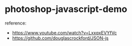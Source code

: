 # photoshop-javascript-demo
reference:

- https://www.youtube.com/watch?v=LxxqxEVYfVc
- https://github.com/douglascrockford/JSON-js
